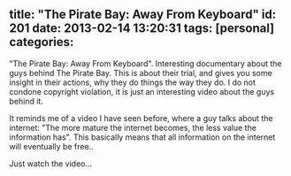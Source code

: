 title: "The Pirate Bay: Away From Keyboard"
id: 201
date: 2013-02-14 13:20:31
tags: [personal]
categories:
---
"The Pirate Bay: Away From Keyboard". Interesting documentary about the guys behind The Pirate Bay. This is about their trial, and gives you some insight in their actions, why they do things the way they do. I do not condone copyright violation, it is just an interesting video about the guys behind it.

It reminds me of a video I have seen before, where a guy talks about the internet: "The more mature the internet becomes, the less value the information has". This basically means that all information on the internet will eventually be free..

Just watch the video...

<center>
<div class="youtube" style="width: 490; height: 300;"><object width="490" height="300" classid="clsid:d27cdb6e-ae6d-11cf-96b8-444553540000" codebase="http://download.macromedia.com/pub/shockwave/cabs/flash/swflash.cab#version=6,0,40,0"><param name="wmode" value="transparent" /><param name="src" value="http://www.youtube.com/v/eTOKXCEwo_8&amp;hd=1&amp;autohide=1" /><embed width="490" height="300" type="application/x-shockwave-flash" src="http://www.youtube.com/v/eTOKXCEwo_8&amp;hd=1&amp;autohide=1" wmode="transparent" /></object></div>
</center>